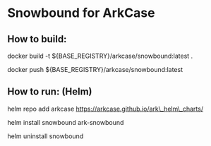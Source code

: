 # Snowbound for ArkCase

## How to build:

docker build -t ${BASE\_REGISTRY}/arkcase/snowbound:latest .

docker push ${BASE\_REGISTRY}/arkcase/snowbound:latest

## How to run: (Helm)

helm repo add arkcase https://arkcase.github.io/ark\_helm\_charts/

helm install snowbound ark-snowbound

helm uninstall snowbound
